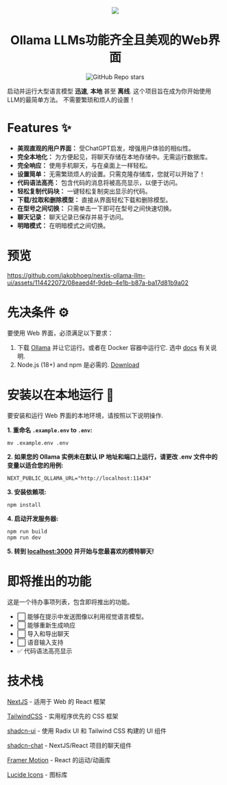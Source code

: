 <div align="center">
  <img src="ollama-nextjs-ui.gif">
</div>

<h1 align="center">
  Ollama LLMs功能齐全且美观的Web界面
</h1>

<div align="center">
  
![GitHub Repo stars](https://img.shields.io/github/stars/jakobhoeg/nextjs-ollama-llm-ui)
  
</div>


启动并运行大型语言模型 **迅速**, **本地** 甚至 **离线**.
这个项目旨在成为你开始使用LLM的最简单方法。 不需要繁琐和烦人的设置！

# Features ✨

- **美观直观的用户界面：** 受ChatGPT启发，增强用户体验的相似性。
- **完全本地化：** 为方便起见，将聊天存储在本地存储中。无需运行数据库。
- **完全响应：** 使用手机聊天，与在桌面上一样轻松。
- **设置简单：** 无需繁琐烦人的设置。只需克隆存储库，您就可以开始了！
- **代码语法高亮：** 包含代码的消息将被高亮显示，以便于访问。
- **轻松复制代码块：** 一键轻松复制突出显示的代码。
- **下载/拉取和删除模型：** 直接从界面轻松下载和删除模型。
- **在型号之间切换：** 只需单击一下即可在型号之间快速切换。
- **聊天记录：** 聊天记录已保存并易于访问。
- **明暗模式：** 在明暗模式之间切换。

# 预览

https://github.com/jakobhoeg/nextjs-ollama-llm-ui/assets/114422072/08eaed4f-9deb-4e1b-b87a-ba17d81b9a02

# 先决条件 ⚙️

要使用 Web 界面，必须满足以下要求：

1. 下载 [Ollama](https://ollama.com/download) 并让它运行。或者在 Docker 容器中运行它. 选中 [docs](https://github.com/ollama/ollama) 有关说明.
2. Node.js (18+) and npm 是必需的. [Download](https://nodejs.org/en/download)

# 安装以在本地运行 📖

要安装和运行 Web 界面的本地环境，请按照以下说明操作.


**1. 重命名 `.example.env` to `.env`:**

```
mv .example.env .env
```

**2. 如果您的 Ollama 实例未在默认 IP 地址和端口上运行，请更改 .env 文件中的变量以适合您的用例:**

```
NEXT_PUBLIC_OLLAMA_URL="http://localhost:11434"
```

**3. 安装依赖项:**

```
npm install
```

**4. 启动开发服务器:**

```
npm run build
npm run dev
```

**5. 转到 [localhost:3000](http://localhost:3000) 并开始与您最喜欢的模特聊天!**

# 即将推出的功能

这是一个待办事项列表，包含即将推出的功能。
- ⬜️ 能够在提示中发送图像以利用视觉语言模型。
- ⬜️ 能够重新生成响应
- ⬜️ 导入和导出聊天
- ⬜️ 语音输入支持
- ✅ 代码语法高亮显示

# 技术栈

[NextJS](https://nextjs.org/) - 适用于 Web 的 React 框架

[TailwindCSS](https://tailwindcss.com/) - 实用程序优先的 CSS 框架

[shadcn-ui](https://ui.shadcn.com/) - 使用 Radix UI 和 Tailwind CSS 构建的 UI 组件

[shadcn-chat](https://github.com/jakobhoeg/shadcn-chat) - NextJS/React 项目的聊天组件

[Framer Motion](https://www.framer.com/motion/) - React 的运动/动画库

[Lucide Icons](https://lucide.dev/) - 图标库

